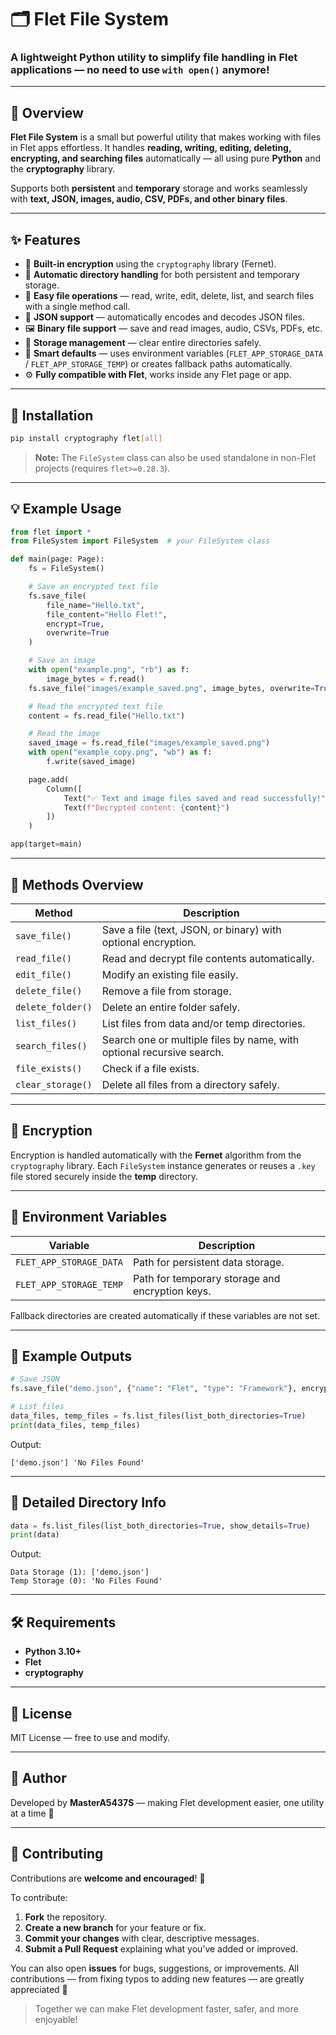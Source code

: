 # 🗂️ Flet File System

### A lightweight Python utility to simplify file handling in **Flet** applications — no need to use `with open()` anymore!

---

## 🚀 Overview

**Flet File System** is a small but powerful utility that makes working with files in Flet apps effortless.
It handles **reading, writing, editing, deleting, encrypting, and searching files** automatically — all using pure **Python** and the **cryptography** library.

Supports both **persistent** and **temporary** storage and works seamlessly with **text, JSON, images, audio, CSV, PDFs, and other binary files**.

---

## ✨ Features

* 🔐 **Built-in encryption** using the `cryptography` library (Fernet).
* 📁 **Automatic directory handling** for both persistent and temporary storage.
* 💾 **Easy file operations** — read, write, edit, delete, list, and search files with a single method call.
* 🧩 **JSON support** — automatically encodes and decodes JSON files.
* 🖼️ **Binary file support** — save and read images, audio, CSVs, PDFs, etc.
* 🧹 **Storage management** — clear entire directories safely.
* 🧠 **Smart defaults** — uses environment variables (`FLET_APP_STORAGE_DATA` / `FLET_APP_STORAGE_TEMP`) or creates fallback paths automatically.
* ⚙️ **Fully compatible with Flet**, works inside any Flet page or app.

---

## 🧰 Installation

```bash
pip install cryptography flet[all]
```

> **Note:** The `FileSystem` class can also be used standalone in non-Flet projects (requires `flet>=0.28.3`).

---

## 💡 Example Usage

```python
from flet import *
from FileSystem import FileSystem  # your FileSystem class

def main(page: Page):
    fs = FileSystem()

    # Save an encrypted text file
    fs.save_file(
        file_name="Hello.txt",
        file_content="Hello Flet!",
        encrypt=True,
        overwrite=True
    )

    # Save an image
    with open("example.png", "rb") as f:
        image_bytes = f.read()
    fs.save_file("images/example_saved.png", image_bytes, overwrite=True)

    # Read the encrypted text file
    content = fs.read_file("Hello.txt")

    # Read the image
    saved_image = fs.read_file("images/example_saved.png")
    with open("example_copy.png", "wb") as f:
        f.write(saved_image)

    page.add(
        Column([
            Text("✅ Text and image files saved and read successfully!"),
            Text(f"Decrypted content: {content}")
        ])
    )

app(target=main)
```

---

## 🧱 Methods Overview

| Method            | Description                                                           |
| ----------------- | --------------------------------------------------------------------- |
| `save_file()`     | Save a file (text, JSON, or binary) with optional encryption.         |
| `read_file()`     | Read and decrypt file contents automatically.                         |
| `edit_file()`     | Modify an existing file easily.                                       |
| `delete_file()`   | Remove a file from storage.                                           |
| `delete_folder()` | Delete an entire folder safely.                                       |
| `list_files()`    | List files from data and/or temp directories.                         |
| `search_files()`  | Search one or multiple files by name, with optional recursive search. |
| `file_exists()`   | Check if a file exists.                                               |
| `clear_storage()` | Delete all files from a directory safely.                             |

---

## 🔐 Encryption

Encryption is handled automatically with the **Fernet** algorithm from the `cryptography` library.
Each `FileSystem` instance generates or reuses a `.key` file stored securely inside the **temp** directory.

---

## 🧩 Environment Variables

| Variable                | Description                                     |
| ----------------------- | ----------------------------------------------- |
| `FLET_APP_STORAGE_DATA` | Path for persistent data storage.               |
| `FLET_APP_STORAGE_TEMP` | Path for temporary storage and encryption keys. |

Fallback directories are created automatically if these variables are not set.

---

## 🧹 Example Outputs

```python
# Save JSON
fs.save_file("demo.json", {"name": "Flet", "type": "Framework"}, encrypt=False)

# List files
data_files, temp_files = fs.list_files(list_both_directories=True)
print(data_files, temp_files)
```

Output:

```
['demo.json'] 'No Files Found'
```

---

## 📂 Detailed Directory Info

```python
data = fs.list_files(list_both_directories=True, show_details=True)
print(data)
```

Output:

```
Data Storage (1): ['demo.json']
Temp Storage (0): 'No Files Found'
```

---

## 🛠️ Requirements

* **Python 3.10+**
* **Flet**
* **cryptography**

---

## 📄 License

MIT License — free to use and modify.

---

## 💬 Author

Developed by **MasterA5437S** — making Flet development easier, one utility at a time 💙

---

## 🤝 Contributing

Contributions are **welcome and encouraged**! 🎉

To contribute:

1. **Fork** the repository.
2. **Create a new branch** for your feature or fix.
3. **Commit your changes** with clear, descriptive messages.
4. **Submit a Pull Request** explaining what you’ve added or improved.

You can also open **issues** for bugs, suggestions, or improvements.
All contributions — from fixing typos to adding new features — are greatly appreciated 💪

> Together we can make Flet development faster, safer, and more enjoyable!
